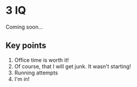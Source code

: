 # 3 IQ

Coming soon...

## Key points

1. Office time is worth it!
2. Of course, that I will get junk. It wasn't starting!
3. Running attempts
4. I'm in!
